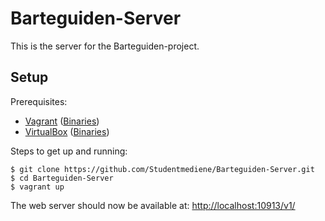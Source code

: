 # Barteguiden-Server

This is the server for the Barteguiden-project.

## Setup

Prerequisites:

- [Vagrant](http://vagrantup.com) ([Binaries](http://vagrantup.com/downloads.html))
- [VirtualBox](https://virtualbox.org) ([Binaries](https://virtualbox.org/wiki/Downloads))

Steps to get up and running:

```
$ git clone https://github.com/Studentmediene/Barteguiden-Server.git
$ cd Barteguiden-Server
$ vagrant up
```

The web server should now be available at: [http://localhost:10913/v1/](http://localhost:10913/v1/)